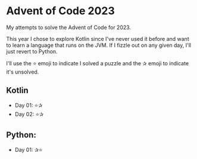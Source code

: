 # Advent of Code 2023
My attempts to solve the Advent of Code for 2023.

This year I chose to explore Kotlin since I've never used it before and want to learn a language that runs on the JVM.
If I fizzle out on any given day, I'll just revert to Python.

I'll use the ⭐ emoji to indicate I solved a puzzle and the ✰ emoji to indicate it's unsolved.

## Kotlin
- Day 01: ⭐✰
- Day 02: ⭐✰

## Python:
- Day 01: ✰⭐
